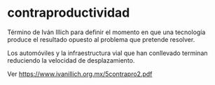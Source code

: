 # contraproductividad
Término de Iván Illich para definir el momento en que una tecnología produce el resultado opuesto al problema que pretende resolver.

Los automóviles y la infraestructura vial que han conllevado terminan reduciendo la velocidad de desplazamiento.


Ver https://www.ivanillich.org.mx/5contrapro2.pdf
